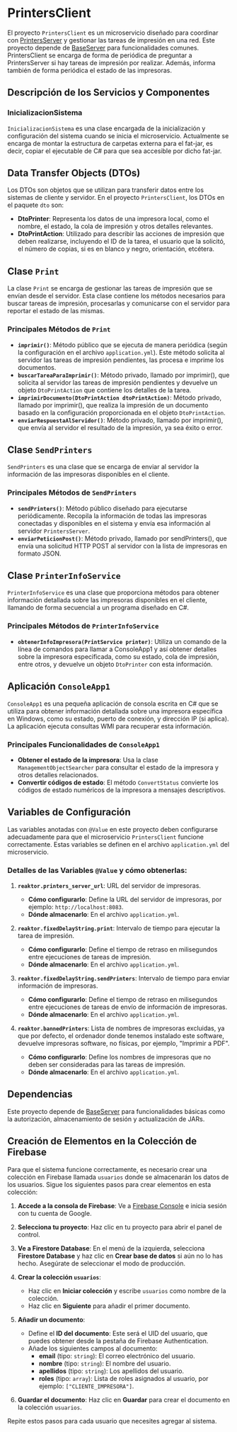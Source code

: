 
# PrintersClient

El proyecto `PrintersClient` es un microservicio diseñado para coordinar con [PrintersServer](https://github.com/IESJandula/Reaktor_PrintersServer) y gestionar las tareas de impresión en una red. Este proyecto depende de [BaseServer](https://github.com/IESJandula/Reaktor_BaseServer/) para funcionalidades comunes. PrintersClient se encarga de forma de periódica de preguntar a PrintersServer si hay tareas de impresión por realizar. Además, informa también de forma periódica el estado de las impresoras.

## Descripción de los Servicios y Componentes

### InicializacionSistema
`InicializacionSistema` es una clase encargada de la inicialización y configuración del sistema cuando se inicia el microservicio. Actualmente se encarga de montar la estructura de carpetas externa para el fat-jar, es decir, copiar el ejecutable de C# para que sea accesible por dicho fat-jar.

## Data Transfer Objects (DTOs)

Los DTOs son objetos que se utilizan para transferir datos entre los sistemas de cliente y servidor. En el proyecto `PrintersClient`, los DTOs en el paquete `dto` son:

- **DtoPrinter**: Representa los datos de una impresora local, como el nombre, el estado, la cola de impresión y otros detalles relevantes.
- **DtoPrintAction**: Utilizado para describir las acciones de impresión que deben realizarse, incluyendo el ID de la tarea, el usuario que la solicitó, el número de copias, si es en blanco y negro, orientación, etcétera.

## Clase `Print`

La clase `Print` se encarga de gestionar las tareas de impresión que se envían desde el servidor. Esta clase contiene los métodos necesarios para buscar tareas de impresión, procesarlas y comunicarse con el servidor para reportar el estado de las mismas.

### Principales Métodos de `Print`

- **`imprimir()`**: Método público que se ejecuta de manera periódica (según la configuración en el archivo `application.yml`). Este método solicita al servidor las tareas de impresión pendientes, las procesa e imprime los documentos.
- **`buscarTareaParaImprimir()`**: Método privado, llamado por imprimir(), que solicita al servidor las tareas de impresión pendientes y devuelve un objeto `DtoPrintAction` que contiene los detalles de la tarea.
- **`imprimirDocumento(DtoPrintAction dtoPrintAction)`**: Método privado, llamado por imprimir(), que realiza la impresión de un documento basado en la configuración proporcionada en el objeto `DtoPrintAction`.
- **`enviarRespuestaAlServidor()`**: Método privado, llamado por imprimir(), que envía al servidor el resultado de la impresión, ya sea éxito o error.

## Clase `SendPrinters`

`SendPrinters` es una clase que se encarga de enviar al servidor la información de las impresoras disponibles en el cliente.

### Principales Métodos de `SendPrinters`

- **`sendPrinters()`**: Método público diseñado para ejecutarse periódicamente. Recopila la información de todas las impresoras conectadas y disponibles en el sistema y envía esa información al servidor `PrintersServer`.
- **`enviarPeticionPost()`**: Método privado, llamado por sendPrinters(), que envía una solicitud HTTP POST al servidor con la lista de impresoras en formato JSON.

## Clase `PrinterInfoService`

`PrinterInfoService` es una clase que proporciona métodos para obtener información detallada sobre las impresoras disponibles en el cliente, llamando de forma secuencial a un programa diseñado en C#.

### Principales Métodos de `PrinterInfoService`

- **`obtenerInfoImpresora(PrintService printer)`**: Utiliza un comando de la línea de comandos para llamar a ConsoleApp1 y así obtener detalles sobre la impresora especificada, como su estado, cola de impresión, entre otros, y devuelve un objeto `DtoPrinter` con esta información.

## Aplicación `ConsoleApp1`

`ConsoleApp1` es una pequeña aplicación de consola escrita en C# que se utiliza para obtener información detallada sobre una impresora específica en Windows, como su estado, puerto de conexión, y dirección IP (si aplica). La aplicación ejecuta consultas WMI para recuperar esta información.

### Principales Funcionalidades de `ConsoleApp1`

- **Obtener el estado de la impresora**: Usa la clase `ManagementObjectSearcher` para consultar el estado de la impresora y otros detalles relacionados.
- **Convertir códigos de estado**: El método `ConvertStatus` convierte los códigos de estado numéricos de la impresora a mensajes descriptivos.

## Variables de Configuración

Las variables anotadas con `@Value` en este proyecto deben configurarse adecuadamente para que el microservicio `PrintersClient` funcione correctamente. Estas variables se definen en el archivo `application.yml` del microservicio.

### Detalles de las Variables `@Value` y cómo obtenerlas:

1. **`reaktor.printers_server_url`**: URL del servidor de impresoras.
   - **Cómo configurarlo**: Define la URL del servidor de impresoras, por ejemplo: `http://localhost:8083`.
   - **Dónde almacenarlo**: En el archivo `application.yml`.

2. **`reaktor.fixedDelayString.print`**: Intervalo de tiempo para ejecutar la tarea de impresión.
   - **Cómo configurarlo**: Define el tiempo de retraso en milisegundos entre ejecuciones de tareas de impresión.
   - **Dónde almacenarlo**: En el archivo `application.yml`.

3. **`reaktor.fixedDelayString.sendPrinters`**: Intervalo de tiempo para enviar información de impresoras.
   - **Cómo configurarlo**: Define el tiempo de retraso en milisegundos entre ejecuciones de tareas de envío de información de impresoras.
   - **Dónde almacenarlo**: En el archivo `application.yml`.

4. **`reaktor.bannedPrinters`**: Lista de nombres de impresoras excluidas, ya que por defecto, el ordenador donde tenemos instalado este software, devuelve impresoras software, no físicas, por ejemplo, "Imprimir a PDF".
   - **Cómo configurarlo**: Define los nombres de impresoras que no deben ser consideradas para las tareas de impresión.
   - **Dónde almacenarlo**: En el archivo `application.yml`.

## Dependencias

Este proyecto depende de [BaseServer](https://github.com/IESJandula/Reaktor_BaseServer/) para funcionalidades básicas como la autorización, almacenamiento de sesión y actualización de JARs.

## Creación de Elementos en la Colección de Firebase

Para que el sistema funcione correctamente, es necesario crear una colección en Firebase llamada `usuarios` donde se almacenarán los datos de los usuarios. Sigue los siguientes pasos para crear elementos en esta colección:

1. **Accede a la consola de Firebase**: Ve a [Firebase Console](https://console.firebase.google.com/) e inicia sesión con tu cuenta de Google.

2. **Selecciona tu proyecto**: Haz clic en tu proyecto para abrir el panel de control.

3. **Ve a Firestore Database**: En el menú de la izquierda, selecciona **Firestore Database** y haz clic en **Crear base de datos** si aún no lo has hecho. Asegúrate de seleccionar el modo de producción.

4. **Crear la colección `usuarios`**: 
   - Haz clic en **Iniciar colección** y escribe `usuarios` como nombre de la colección.
   - Haz clic en **Siguiente** para añadir el primer documento.

5. **Añadir un documento**:
   - Define el **ID del documento**: Este será el UID del usuario, que puedes obtener desde la pestaña de Firebase Authentication.
   - Añade los siguientes campos al documento:
     - **email** (tipo: `string`): El correo electrónico del usuario.
     - **nombre** (tipo: `string`): El nombre del usuario.
     - **apellidos** (tipo: `string`): Los apellidos del usuario.
     - **roles** (tipo: `array`): Lista de roles asignados al usuario, por ejemplo: `["CLIENTE_IMPRESORA"]`.

6. **Guardar el documento**: Haz clic en **Guardar** para crear el documento en la colección `usuarios`.

Repite estos pasos para cada usuario que necesites agregar al sistema.
